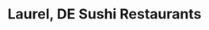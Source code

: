 ---
layout: city
title: Laurel, DE Sushi Restaurants
permalink: /delaware/laurel/
stateAbbr: DE
stateName: Delaware
cityName: Laurel

---